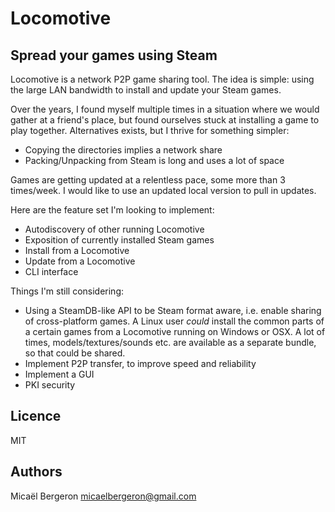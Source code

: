 # Locomotive
## Spread your games using Steam

Locomotive is a network P2P game sharing tool.
The idea is simple: using the large LAN bandwidth to install and update your Steam games.

Over the years, I found myself multiple times in a situation where we would gather at a friend's place, but found ourselves stuck at installing a game to play together. Alternatives exists, but I thrive for something simpler:
- Copying the directories implies a network share
- Packing/Unpacking from Steam is long and uses a lot of space

Games are getting updated at a relentless pace, some more than 3 times/week. I would like to use an updated local version to pull in updates.

Here are the feature set I'm looking to implement:
- Autodiscovery of other running Locomotive
- Exposition of currently installed Steam games
- Install from a Locomotive
- Update from a Locomotive
- CLI interface

Things I'm still considering:
- Using a SteamDB-like API to be Steam format aware, i.e. enable sharing of cross-platform games. A Linux user _could_ install the common parts of a certain games from a Locomotive running on Windows or OSX. A lot of times, models/textures/sounds etc. are available as a separate bundle, so that could be shared.
- Implement P2P transfer, to improve speed and reliability
- Implement a GUI
- PKI security

## Licence
MIT

## Authors
Micaël Bergeron <micaelbergeron@gmail.com>



